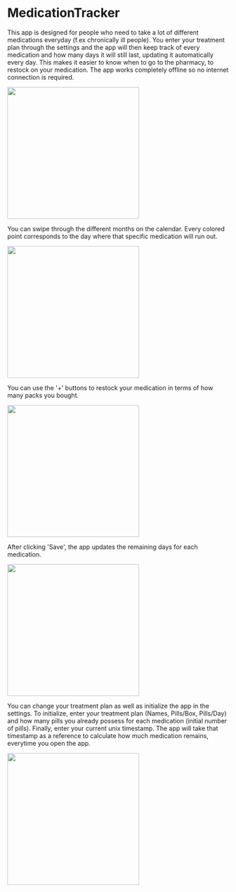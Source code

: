 # MedicationTracker


This app is designed for people who need to take a lot of
different medications everyday (f.ex chronically ill people). You enter your
treatment plan through the settings and the app will then keep track of every medication and
how many days it will still last, updating it automatically every day. This makes it easier to know 
when to go to the pharmacy, to restock on your medication. The app works completely offline so no internet
connection is required.

<img src="https://imgur.com/LMArYgu.png" width="300" />

You can swipe through the different months on the calendar.
Every colored point corresponds to the day where that specific medication will
run out.

<img src="(https://imgur.com/0iXvw0H.png" width="300" />


You can use the '+' buttons to restock your medication in terms of how many packs you bought.

<img src="https://imgur.com/0TrAqvf.png" width="300" />

After clicking 'Save', the app updates the remaining days for each medication.

<img src="https://imgur.com/JsGjG0n.png" width="300" />


You can change your treatment plan as well as initialize the app in the settings.
To initialize, enter your treatment plan (Names, Pills/Box, Pills/Day) and how many pills you already possess
for each medication (initial number of pills). Finally, enter your current unix timestamp. The app will take that timestamp
as a reference to calculate how much medication remains, everytime you open the app.

<img src="https://imgur.com/wm3T3dk.png" width="300" />
